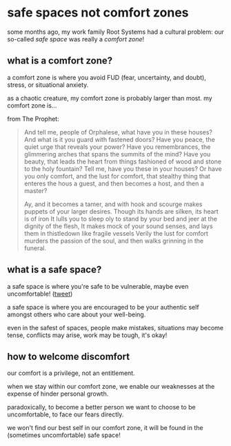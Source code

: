 # safe spaces not comfort zones

some months ago, my work family Root Systems had a cultural problem: our so-called _safe space_ was really a _comfort zone_!

## what is a comfort zone?

a comfort zone is where you avoid FUD (fear, uncertainty, and doubt), stress, or situational anxiety.

as a chaotic creature, my comfort zone is probably larger than most.  my comfort zone is...

from The Prophet:

> And tell me, people of Orphalese, what have you in these houses?
> And what is it you guard with fastened doors?
> Have you peace, the quiet urge that reveals your power?
> Have you remembrances, the glimmering arches that spans the summits of the mind?
> Have you beauty, that leads the heart from things fashioned of wood and stone to the holy fountain?
> Tell me, have you these in your houses?
> Or have you only comfort, and the lust for comfort, that stealthy thing that enteres the hous a guest, and then becomes a host, and then a master?
> 
> Ay, and it becomes a tamer, and with hook and scourge makes puppets of your larger desires.
> Though its hands are silken, its heart is of iron
> It lulls you to sleep oly to stand by your bed and jeer at the dignity of the flesh,
> It makes mock of your sound senses, and lays them in thistledown like fragile vessels
> Verily the lust for comfort murders the passion of the soul, and then walks grinning in the funeral.

## what is a safe space?

a safe space is where you're safe to be vulnerable, maybe even uncomfortable! ([tweet](TODO))

a safe space is where you are encouraged to be your authentic self amongst others who care about your well-being.

even in the safest of spaces, people make mistakes, situations may become tense, conflicts may arise, work may be tough, it's okay!

## how to welcome discomfort

our comfort is a privilege, not an entitlement.

when we stay within our comfort zone, we enable our weaknesses at the expense of hinder personal growth.

paradoxically, to become a better person we want to choose to be uncomfortable, to face our fears directly.

we won't find our best self in our comfort zone, it will be found in the (sometimes uncomfortable) safe space!
